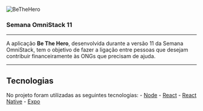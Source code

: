 ![BeTheHero](https://raw.githubusercontent.com/rocketseat-education/semana-omnistack-11/master/.github/bethehero.png)
### Semana OmniStack 11
---

A aplicação **Be The Hero**, desenvolvida durante a versão 11 da Semana OmniStack, tem o objetivo de fazer a ligação entre pessoas que desejam contribuir financeiramente às ONGs que precisam de ajuda.

---
## Tecnologias

No projeto foram utilizadas as seguintes tecnologias:
    - [Node](https://nodejs.org)
    - [React](https://reactjs.org)
    - [React Native](https://facebook.github.io/react-native)
    - [Expo](https://expo.io)
